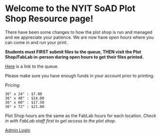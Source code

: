 # Welcome to the NYIT SoAD Plot Shop Resource page!
  
There have been some changes to how the plot shop is run and managed and we appreciate your patience. We are now have *open hours* where you can come in and run your print. 

**Students must FIRST submit files to the queue, THEN visit the Plot Shop/FabLab in-person during open hours to get their files printed.**

[Here](https://www.nyit.edu/its/plotting_service) is a link to the queue. 

Please make sure you have enough funds in your account prior to printing.

Pricing:

    36" x 24" : $7.00
    36" x 48" : $14.00
    36" x 60" : $17.50
    36" x 72" : $21.00


Plot Shop hours are the same as the FabLab hours for each location. *Check in with FabLab staff first to get access to the plot shop.*





[Admin Login](https://web.nyit.edu/app/plot_shop/)


